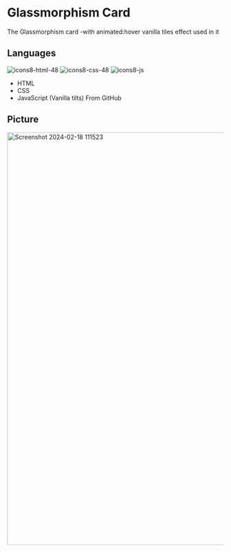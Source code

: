 # Glassmorphism Card

The Glassmorphism card -with animated:hover vanilla tiles effect used in it 
## Languages 
![icons8-html-48](https://github.com/Salarkhan-9/Glassmorphism-Card/assets/98265148/87c8135d-0910-41e0-b5e3-3eb4f2d9861d)
![icons8-css-48](https://github.com/Salarkhan-9/Glassmorphism-Card/assets/98265148/7a1e2689-fb57-40b8-8b2f-8c04dacdc20a)
![icons8-js](https://github.com/Salarkhan-9/Glassmorphism-Card/assets/98265148/06f21ccb-3c09-4e52-83d6-46b37fb1f6b1)

- HTML
- CSS
- JavaScript (Vanilla tilts) From GitHub
## Picture
<img width="960" alt="Screenshot 2024-02-18 111523" src="https://github.com/Salarkhan-9/Glassmorphism-Card/assets/98265148/c73daf7f-4457-4f1c-9596-b549e340be85">

